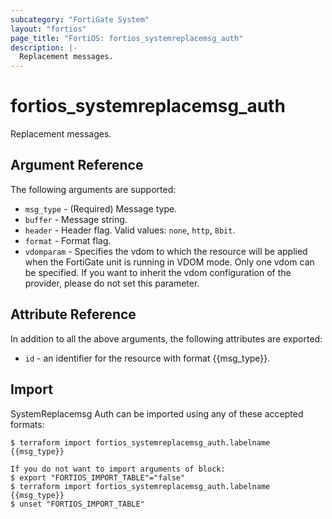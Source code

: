 ```yaml
---
subcategory: "FortiGate System"
layout: "fortios"
page_title: "FortiOS: fortios_systemreplacemsg_auth"
description: |-
  Replacement messages.
---
```


# fortios_systemreplacemsg_auth
Replacement messages.

## Argument Reference

The following arguments are supported:

* `msg_type` - (Required) Message type.
* `buffer` - Message string.
* `header` - Header flag. Valid values: `none`, `http`, `8bit`.
* `format` - Format flag.
* `vdomparam` - Specifies the vdom to which the resource will be applied when the FortiGate unit is running in VDOM mode. Only one vdom can be specified. If you want to inherit the vdom configuration of the provider, please do not set this parameter.


## Attribute Reference

In addition to all the above arguments, the following attributes are exported:
* `id` - an identifier for the resource with format {{msg_type}}.

## Import

SystemReplacemsg Auth can be imported using any of these accepted formats:
```
$ terraform import fortios_systemreplacemsg_auth.labelname {{msg_type}}

If you do not want to import arguments of block:
$ export "FORTIOS_IMPORT_TABLE"="false"
$ terraform import fortios_systemreplacemsg_auth.labelname {{msg_type}}
$ unset "FORTIOS_IMPORT_TABLE"
```
